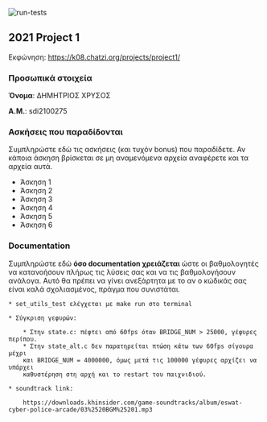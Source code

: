 ![run-tests](../../workflows/run-tests/badge.svg)

## 2021 Project 1

Εκφώνηση: https://k08.chatzi.org/projects/project1/


### Προσωπικά στοιχεία

__Όνομα__: ΔΗΜΗΤΡΙΟΣ ΧΡΥΣΟΣ

__Α.Μ.__: sdi2100275

### Ασκήσεις που παραδίδονται

Συμπληρώστε εδώ τις ασκήσεις (και τυχόν bonus) που παραδίδετε. Αν κάποια άσκηση
βρίσκεται σε μη αναμενόμενα αρχεία αναφέρετε και τα αρχεία αυτά.

- Άσκηση 1
- Άσκηση 2
- Άσκηση 3
- Άσκηση 4
- Άσκηση 5
- Άσκηση 6

### Documentation

Συμπληρώστε εδώ __όσο documentation χρειάζεται__ ώστε οι βαθμολογητές να
κατανοήσουν πλήρως τις λύσεις σας και να τις βαθμολογήσουν ανάλογα. Αυτό θα
πρέπει να γίνει ανεξάρτητα με το αν ο κώδικάς σας είναι καλά σχολιασμένος,
πράγμα που συνιστάται.


    * set_utils_test ελέγχεται με make run στο terminal

    * Σύγκριση γεφυρών:

        * Στην state.c: πέφτει από 60fps όταν BRIDGE_NUM > 25000, γέφυρες περίπου.
        * Στην state_alt.c δεν παρατηρείται πτώση κάτω των 60fps σίγουρα μέχρι
        και BRIDGE_NUM = 4000000, όμως μετά τις 100000 γέφυρες αρχίζει να υπάρχει
        καθυστέρηση στη αρχή και το restart του παιχνιδιού.

    * soundtrack link:
    
        https://downloads.khinsider.com/game-soundtracks/album/eswat-cyber-police-arcade/03%2520BGM%25201.mp3

